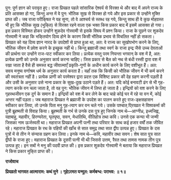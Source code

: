 पुन: पूर्ण ज्ञान को परावृत हुए। राजा प्रियव्रत पहले सांसारिक ऐश्वर्य से विरक्त थे और बाद में अपने राज्य के प्रति आसक्त हो गए, किन्तु अन्त में वे पुन: भौतिक सुख से विरक्त हो गये और इस प्रकार से उन्होंने मुक्ति प्राप्त की। जब राजा परीकि्षत ने यह सुना, तो वे आश्चर्य से स्तब्ध रह गये, किन्तु साथ ही वे कुछ मोहग्रस्त भी हुए कि भौतिक सुख (भुकि्त) से विरक्त रहने वाला एक भक्त किस प्रकार बाद में इसमें आसक्त हो गया। इस प्रकार विस्मित होकर उन्होंने शुकदेव गोस्वामी से इसके विषय में प्रश्न किया। राजा के पूछने पर शुकदेव गोस्वामी ने कहा कि भकि्तयोग दिव्य होने के कारण किसी भौतिक प्रभाव से विचलित नहीं हो सकता। प्रियव्रत को यह दिव्य ज्ञान नारद के उपदेशों से प्राप्त हुआ था, अत: वे राज्य का सुखोपभोग करने के लिए, भौतिक जीवन में प्रवेश करने के इच्छुक नहीं थे। किन्तु ब्रह्माजी तथा स्वर्ग के राजा इन्द्र जैसे उच्च देवताओं की प्रार्थना पर उन्होंने राज-पाट स्वीकार कर लिया। प्रत्येक वस्तु परम नियन्ता भगवान् के वश में है, अत: प्रत्येक प्राणी को उनके अनुसार कार्य करना चाहिए। जिस प्रकार से बैल को नथ से बंधी रस्सी द्वारा वश में रखा जाता है वैसे ही समस्त बद्ध जीवात्माएँ प्रकृति-गुणों के अधीन कार्य करने के लिए वशीभूत हैं। अत: सवय मनुष्य वर्णाश्रम धर्म के अनुसार कार्य करता है। यहाँ तक कि किसी को भौतिक जीवन में भी कर्म करने की स्वतंत्रता नहीं है। प्रत्येक प्राणी को परमेश्वर द्वारा प्रदत्त एक विशिष्ट प्रकार की देह ग्रहण करनी पड़ती है और उसी के अनुसार उसे नाना प्रकार के सुख-दुख उठाने पड़ते हैं। अत: यदि कोई बनावटी ढंग से भी गृह-त्याग करके वन चला जाता है, तो वह पुन: भौतिक जीवन में लिप्त हो जाता है। इन्द्रियों को वश करने के लिए गृहस्थजीवन एक दुर्ग के समान है। इन्द्रियों को वश में कर लेने के बाद चाहे कोई घर में रहे या वन में, कोई अन्तर नहीं पड़ता। जब महाराज प्रियव्रत ने ब्रह्माजी के उपदेश का पालन करते हुए राज-ङ्क्षसहासन स्वीकार कर लिया, तो उनके पिता मनु गृह-त्याग कर वन चले गये। उसके पश्चात् पि्रयव्रत ने विश्वकर्मा की पुत्री बॢहष्मती से विवाह किया। बॢहष्मती के गर्भ से उनके दस पुत्र हुए जिनके नाम थे—आग्नीध्र, इध्मजिह्व, यज्ञबाहु, महावीर, हिरण्यरेता, घृतपृष्ठ, सवन, मेधातिथि, वीतिहोत्र तथा कवि। उनसे एक कन्या भी जन्मी जिसका नाम ऊर्जस्वती था। महाराज प्रियव्रत अपनी पत्नी तथा परिवार के साथ कई हजार वर्षों तक जीवित रहे। महाराज प्रियव्रत के रथ के पहियों की खाँच से सात समुद्र तथा सात द्वीप उत्पन्न हुए। प्रियव्रत के दस पुत्रों में से तीन ने संन्यास ग्रहण कर लिया। इनके नाम थे—कवि, महावीर तथा सवन। शेष सात पुत्र सात द्वीपों के राजा हुए। महाराज प्रियव्रत के दूसरी पत्नी भी थी जिससे उत्तम, रैवत तथा तामस नामक तीन पुत्र उत्पन्न हुए। इन सबों ने मनु की पदवी प्राप्त की। इस प्रकार शुकदेव गोस्वामी ने बताया कि महाराज प्रियव्रत ने किस प्रकार मुकि्त प्राप्त की।  

**राजोवाच** 

**प्रियव्रतो भागवत आत्माराम: कथं मुने ।** **गृहेऽरमत यन्मूल: कर्मबन्ध: पराभव: ॥ १॥** 